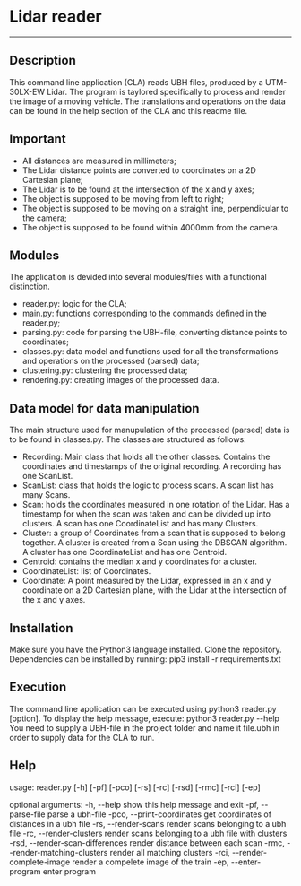 # Lidar reader
---

## Description
This command line application (CLA) reads UBH files, produced by a UTM-30LX-EW Lidar. The program is taylored specifically to process and render the image of a moving vehicle. The translations and operations on the data can be found in the help section of the CLA and this readme file. 

## Important
- All distances are measured in millimeters;
- The Lidar distance points are converted to coordinates on a 2D Cartesian plane;
- The Lidar is to be found at the intersection of the x and y axes;
- The object is supposed to be moving from left to right;
- The object is supposed to be moving on a straight line, perpendicular to the camera;
- The object is supposed to be found within 4000mm from the camera.

## Modules
The application is devided into several modules/files with a functional distinction.
- reader.py: logic for the CLA;
- main.py: functions corresponding to the commands defined in the reader.py;
- parsing.py: code for parsing the UBH-file, converting distance points to coordinates;
- classes.py: data model and functions used for all the transformations and operations on the processed (parsed) data;
- clustering.py: clustering the processed data;
- rendering.py: creating images of the processed data.

## Data model for data manipulation
The main structure used for manupulation of the processed (parsed) data is to be found in classes.py. The classes are structured as follows:
- Recording: Main class that holds all the other classes. Contains the coordinates and timestamps of the original recording. A recording has one ScanList.
- ScanList: class that holds the logic to process scans. A scan list has many Scans.
- Scan: holds the coordinates measured in one rotation of the Lidar. Has a timestamp for when the scan was taken and can be divided up into clusters. A scan has one CoordinateList and has many Clusters.
- Cluster: a group of Coordinates from a scan that is supposed to belong together. A cluster is created from a Scan using the DBSCAN algorithm. A cluster has one CoordinateList and has one Centroid.
- Centroid: contains the median x and y coordinates for a cluster.
- CoordinateList: list of Coordinates.
- Coordinate: A point measured by the Lidar, expressed in an x and y coordinate on a 2D Cartesian plane, with the Lidar at the intersection of the x and y axes.

## Installation
Make sure you have the Python3 language installed. Clone the repository. Dependencies can be installed by running:
pip3 install -r requirements.txt

## Execution
The command line application can be executed using python3 reader.py [option]. To display the help message, execute:
python3 reader.py --help
You need to supply a UBH-file in the project folder and name it file.ubh in order to supply data for the CLA to run.

## Help
usage: reader.py [-h] [-pf] [-pco] [-rs] [-rc] [-rsd] [-rmc] [-rci] [-ep]

optional arguments:
  -h, --help            show this help message and exit
  -pf, --parse-file     parse a ubh-file
  -pco, --print-coordinates
                        get coordinates of distances in a ubh file
  -rs, --render-scans   render scans belonging to a ubh file
  -rc, --render-clusters
                        render scans belonging to a ubh file with clusters
  -rsd, --render-scan-differences
                        render distance between each scan
  -rmc, --render-matching-clusters
                        render all matching clusters
  -rci, --render-complete-image
                        render a compelete image of the train
  -ep, --enter-program  enter program
